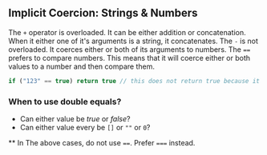 ## Implicit Coercion: Strings & Numbers

The `+` operator is overloaded. It can be either addition or concatenation. When it either one of it's arguments is a string, it concatenates.
The `-` is not overloaded. It coerces either or both of its arguments to numbers.
The `==` prefers to compare numbers. This means that it will coerce either or both values to a number and then compare them.

```javascript
if ("123" == true) return true // this does not return true because it compares the number 123 to the number 1
```

### When to use double equals?

- Can either value be _true_ or _false_?
- Can either value every be `[]` or `""` or `0`?

\*\* In The above cases, do not use `==`. Prefer `===` instead.
